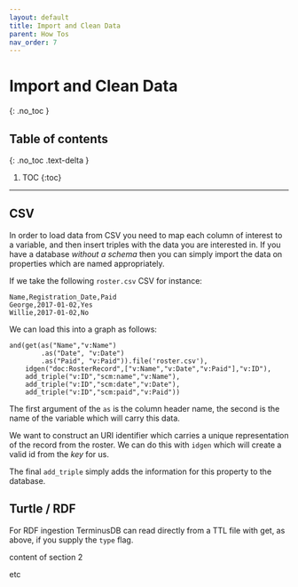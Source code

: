 ```yaml
---
layout: default
title: Import and Clean Data
parent: How Tos
nav_order: 7
---
```


# Import and Clean Data
{: .no_toc }

## Table of contents
{: .no_toc .text-delta }

1. TOC
{:toc}

---

## CSV

In order to load data from CSV you need to map each column of interest
to a variable, and then insert triples with the data you are
interested in. If you have a database *without a schema* then you can
simply import the data on properties which are named appropriately.

If we take the following `roster.csv` CSV for instance:

```csv
Name,Registration_Date,Paid
George,2017-01-02,Yes
Willie,2017-01-02,No
```

We can load this into a graph as follows:

```
and(get(as("Name","v:Name")
        .as("Date", "v:Date")
        .as("Paid", "v:Paid")).file('roster.csv'),
    idgen("doc:RosterRecord",["v:Name","v:Date","v:Paid"],"v:ID"),
    add_triple("v:ID","scm:name","v:Name"),
    add_triple("v:ID","scm:date","v:Date"),
    add_triple("v:ID","scm:paid","v:Paid"))
```

The first argument of the `as` is the column header name, the second
is the name of the variable which will carry this data.

We want to construct an URI identifier which carries a unique
representation of the record from the roster. We can do this with
`idgen` which will create a valid id from the *key* for us.

The final `add_triple` simply adds the information for this property
to the database.

## Turtle / RDF

For RDF ingestion TerminusDB can read directly from a TTL file with
get, as above, if you supply the `type` flag.


content of section 2

etc
